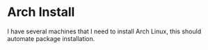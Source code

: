 # Arch Install

I have several machines that I need to install Arch Linux, this should automate
package installation.
